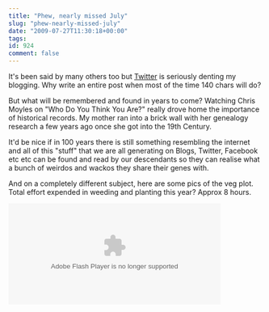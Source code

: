 ```yaml
---
title: "Phew, nearly missed July"
slug: "phew-nearly-missed-july"
date: "2009-07-27T11:30:18+00:00"
tags:
id: 924
comment: false
---
```


It's been said by many others too but [Twitter](http://twitter.com/conoro/) is seriously denting my blogging. Why write an entire post when most of the time 140 chars will do?

But what will be remembered and found in years to come? Watching Chris Moyles on "Who Do You Think You Are?" really drove home the importance of historical records. My mother ran into a brick wall with her genealogy research a few years ago once she got into the 19th Century.

It'd be nice if in 100 years there is still something resembling the internet and all of this "stuff" that we are all generating on Blogs, Twitter, Facebook etc etc can be found and read by our descendants so they can realise what a bunch of weirdos and wackos they share their genes with.

And on a completely different subject, here are some pics of the veg plot. Total effort expended in weeding and planting this year? Approx 8 hours.

<embed src="http://share.ovi.com/tools/twidgets/grid.swf?feed=conor.Garden2009" type="application/x-shockwave-flash" width="420" height="200">
